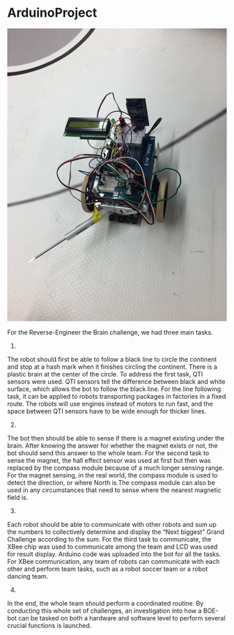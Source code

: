 # ArduinoProject

![alt text](https://github.com/lesswifi/ArduinoProject/blob/master/IMG_5117.JPG)

For the Reverse-Engineer the Brain challenge, we had three main tasks. 

1. 
The robot should first be able to follow a black line to circle the continent and stop at a hash mark when 
it finishes circling the continent. There is a plastic brain at the center of the circle. To address the 
first task, QTI sensors were used. QTI sensors tell the difference between black and white surface, which 
allows the bot to follow the black line. For the line following task, it can be applied to robots transporting 
packages in factories in a fixed route. The robots will use engines instead of motors to run fast, and the 
space between QTI sensors have to be wide enough for thicker lines.

2. 
The bot then should be able to sense if there is a magnet existing under the brain. After knowing the answer 
for whether the magnet exists or not, the bot should send this answer to the whole team. For the second task 
to sense the magnet, the hall effect sensor was used at first but then was replaced by the compass module because 
of a much longer sensing range. For the magnet sensing, in the real world, the compass module is used to detect 
the direction, or where North is.The compass module can also be used in any circumstances that need to sense where 
the nearest magnetic field is.

3. 
Each robot should be able to communicate with other robots and sum up the numbers to collectively determine 
and display the “Next biggest” Grand Challenge according to the sum. For the third task to communicate, the XBee 
chip was used to communicate among the team and LCD was used for result display. Arduino code was uploaded into 
the bot for all the tasks. For XBee communication, any team of robots can communicate with each other and perform 
team tasks, such as a robot soccer team or a robot dancing team.

4. 
In the end, the whole team should perform a coordinated routine. By conducting this whole set of challenges, 
an investigation into how a BOE-bot can be tasked on both a hardware and software level to perform several crucial 
functions is launched.

